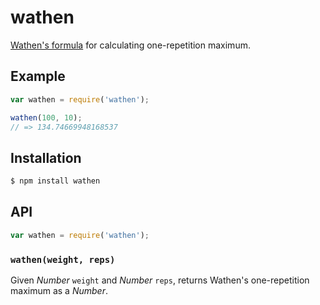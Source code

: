 # wathen

[Wathen's formula][1] for calculating one-repetition maximum.

## Example

``` javascript
var wathen = require('wathen');

wathen(100, 10);
// => 134.74669948168537
```

## Installation

``` bash
$ npm install wathen
```

## API

``` javascript
var wathen = require('wathen');
```

### `wathen(weight, reps)`

Given _Number_ `weight` and _Number_ `reps`, returns Wathen's one-repetition
maximum as a _Number_.


   [1]: https://en.wikipedia.org/wiki/One-repetition_maximum#Wathen
